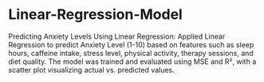 # Linear-Regression-Model
Predicting Anxiety Levels Using Linear Regression: Applied Linear Regression to predict Anxiety Level (1-10) based on features such as sleep hours, caffeine intake, stress level, physical activity, therapy sessions, and diet quality. The model was trained and evaluated using MSE and R², with a scatter plot visualizing actual vs. predicted values.
